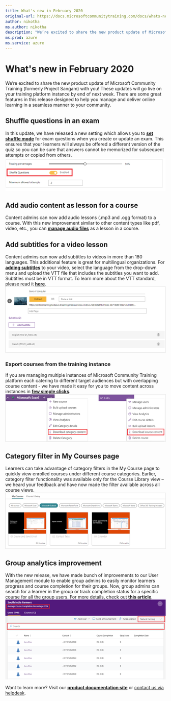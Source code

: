```yaml
---
title: What's new in February 2020
original-url: https://docs.microsoftcommunitytraining.com/docs/whats-new-in-february-2020
author: nikotha
ms.author: nikotha
description: "We’re excited to share the new product update of Microsoft Community Training (formerly Project Sangam) with you!"
ms.prod: azure
ms.service: azure
---
```


# What's new in February 2020

We’re excited to share the new product update of Microsoft Community Training (formerly Project Sangam) with you! These updates will go live on your training platform instance by end of next week. There are some great features in this release designed to help you manage and deliver online learning in a seamless manner to your community.

## Shuffle questions in an exam 
In this update, we have released a new setting which allows you to [**set shuffle mode**](../../content-management/create-content/create-course-category/6_add-practice-course-and-exam) for exam questions when you create or update an exam. This ensures that your learners will always be offered a different version of the quiz so you can be sure that answers cannot be memorized for subsequent attempts or copied from others.
![Shuffle questions in an exam](../../media/image%28211%29.png)

## Add audio content as lesson for a course 
Content admins can now add audio lessons (.mp3 and .ogg format) to a course. With this new improvement similar to other content types like pdf, video, etc., you can [**manage audio files**](../../content-management/create-content/create-course-category/4_upload-content-to-a-course) as a lesson in a course. 

## Add subtitles for a video lesson 
Content admins can now add subtitles to videos in more than 180 languages. This additional feature is great for multilingual organizations. For [**adding subtitles**](../../content-management/create-content/create-course-category/5_add-subtitles-or-captions-to-video-content) to your video, select the language from the drop-down menu and upload the VTT file that includes the subtitles you want to add. Subtitles must be in VTT format. To learn more about the VTT standard, please read it [**here**](https://en.wikipedia.org/wiki/WebVTT).
![Add subtitles for a video lesson](../../media/image%28212%29.png)
 
### Export courses from the training instance
If you are managing multiple instances of Microsoft Community Training platform each catering to different target audiences but with overlapping course content -  we have made it easy for you to move content across instances in [**few simple clicks**](../../content-management/manage-content/manage-course-category/6_move-course-content-across-training-instance).  
![Export courses from the training instance](../../media/image%28213%29.png)
 
## Category filter in My Courses page
Learners can take advantage of category filters in the My Course page to quickly view enrolled courses under different course categories. Earlier, category filter functionality was available only for the Course Library view – we heard your feedback and have now made the filter available across all course views. 
![Category filter in My Courses page](../../media/image%28214%29.png)
 
## Group analytics improvement
With the new release, we have made bunch of improvements to our User Management module to enable group admins to easily monitor learners progress and course completion for their groups. Now, group admins can search for a learner in the group or track completion status for a specific course for all the group users. For more details, check out [**this article**](../../analytics/in-built-reports/5_group-view-report).
![Group analytics improvement](../../media/image%28215%29.png)

Want to learn more? Visit our [**product documentation site**](https://docs.microsoftcommunitytraining.com/) or [contact us via helpdesk](https://go.microsoft.com/fwlink/?linkid=2104630). 